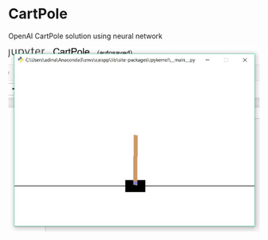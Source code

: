 # CartPole
OpenAI CartPole solution using neural network


<img src="/img/Capture.JPG" alt="Screenshot"/>

